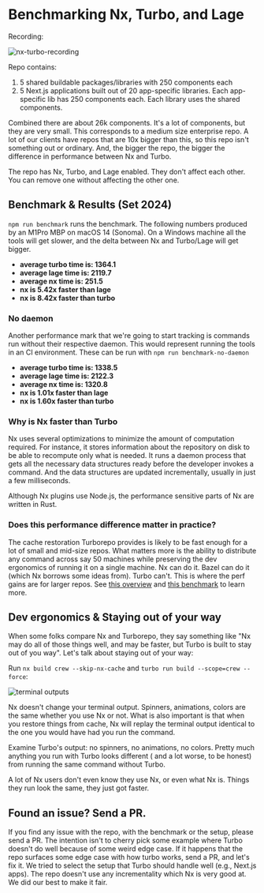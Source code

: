 # Benchmarking Nx, Turbo, and Lage

Recording:

![nx-turbo-recording](./readme-assets/turbo-nx-perf.gif)

Repo contains:

1. 5 shared buildable packages/libraries with 250 components each
2. 5 Next.js applications built out of 20 app-specific libraries. Each app-specific lib has 250 components each. Each
   library uses the shared components.

Combined there are about 26k components. It's a lot of components, but they are very small. This corresponds to a medium
size enterprise repo. A lot of our clients have repos that are 10x bigger than this, so this repo isn't something out or
ordinary. And, the bigger the repo, the bigger the difference in performance between Nx and Turbo.

The repo has Nx, Turbo, and Lage enabled. They don't affect each other. You can remove one without affecting the
other one.

## Benchmark & Results (Set 2024)

`npm run benchmark` runs the benchmark. The following numbers produced by an M1Pro MBP on macOS 14 (Sonoma). On a Windows machine all the tools will get slower, and the delta between Nx and Turbo/Lage will get bigger.

- **average turbo time is: 1364.1**
- **average lage time is: 2119.7**
- **average nx time is: 251.5**
- **nx is 5.42x faster than lage**
- **nx is 8.42x faster than turbo**

### No daemon

Another performance mark that we're going to start tracking is commands run without their respective daemon. This would represent running the tools in an CI environment.
These can be run with `npm run benchmark-no-daemon`

- **average turbo time is: 1338.5**
- **average lage time is: 2122.3**
- **average nx time is: 1320.8**
- **nx is 1.01x faster than lage**
- **nx is 1.60x faster than turbo**

### Why is Nx faster than Turbo

Nx uses several optimizations to minimize the amount of computation required. For instance, it stores information about
the repository on disk to be able to recompute only what is needed. It runs a daemon process that gets all the necessary
data structures ready before the developer invokes a command. And the data structures are updated incrementally, usually
in just a few milliseconds.

Although Nx plugins use Node.js, the performance sensitive parts of Nx are written in Rust.

### Does this performance difference matter in practice?

The cache restoration Turborepo provides is likely to be fast enough for a lot of small and mid-size repos.
What matters more is the ability to distribute any command across say 50 machines while
preserving the dev ergonomics of running it on a single machine. Nx can do it. Bazel can do it (which Nx
borrows some ideas from). Turbo can't. This is where the perf gains are for larger repos.
See [this overview](https://nx.dev/ci/features/distribute-task-execution) and [this benchmark](https://github.com/vsavkin/interstellar) to learn more.

## Dev ergonomics & Staying out of your way

When some folks compare Nx and Turborepo, they say something like "Nx may do all of those things well, and may be
faster, but Turbo is built to stay out of you way". Let's talk about staying out of your way:

Run `nx build crew --skip-nx-cache` and `turbo run build --scope=crew --force`:

![terminal outputs](./readme-assets/turbo-nx-terminal.gif)

Nx doesn't change your terminal output. Spinners, animations, colors are the same whether you use Nx or not.
What is also important is that when you restore things from cache, Nx will
replay the terminal output identical to the one you would have had you run the command.

Examine Turbo's output: no spinners, no animations, no colors. Pretty much anything you run with Turbo looks different (
and a lot worse, to be honest) from running the same command without Turbo.

A lot of Nx users don't even know they use Nx, or even what Nx is. Things they run look the same, they just got faster.

## Found an issue? Send a PR.

If you find any issue with the repo, with the benchmark or the setup, please send a PR. The intention isn't to cherry
pick some example where Turbo doesn't do well because of some weird edge case. If it happens that the repo surfaces some
edge case with how turbo works, send a PR, and let's fix it. We tried to select the setup that Turbo should handle
well (e.g., Next.js apps). The repo doesn't use any incrementality which Nx is very good at. We did our best to make it
fair.
